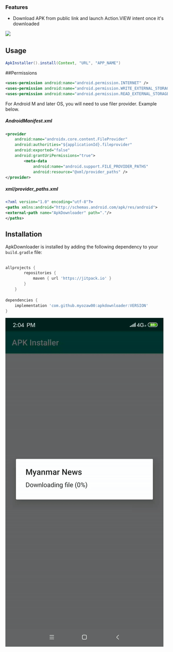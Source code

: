 ### Features

- Download APK from public link and launch Action.VIEW intent once it's downloaded

![](https://img.shields.io/github/v/release/myozaw00/apkdownloader?label=VERSION)

## Usage
```java
ApkInstaller().install(Context, "URL", "APP_NAME")
```

##Permissions
```xml
<uses-permission android:name="android.permission.INTERNET" />
<uses-permission android:name="android.permission.WRITE_EXTERNAL_STORAGE" />
<uses-permission android:name="android.permission.READ_EXTERNAL_STORAGE" />
```

For Android M and later OS, you will need to use filer provider. Example below.

##### AndroidManifest.xml
```xml
<provider
	android:name="androidx.core.content.FileProvider"
	android:authorities="${applicationId}.fileprovider"
	android:exported="false"
	android:grantUriPermissions="true">
		<meta-data
			android:name="android.support.FILE_PROVIDER_PATHS"
			android:resource="@xml/provider_paths" />
</provider>
```
##### xml/provider_paths.xml
```xml
<?xml version="1.0" encoding="utf-8"?>
<paths xmlns:android="http://schemas.android.com/apk/res/android">
<external-path name="ApkDownloader" path="."/>
</paths>
```

## Installation

ApkDownloader is installed by adding the following dependency to your `build.gradle` file:

```groovy

allprojects {
		repositories {
			maven { url 'https://jitpack.io' }
		}
	}

dependencies {
    implementation 'com.github.myozaw00:apkdownloader:VERSION'
}
```

![](https://raw.githubusercontent.com/myozaw00/apkdownloader/master/images/recording.gif)

